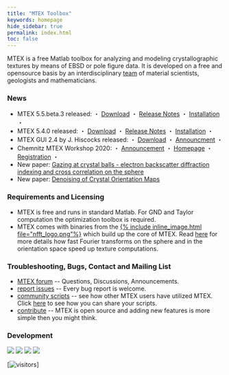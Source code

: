 ```yaml
---
title: "MTEX Toolbox"
keywords: homepage
hide_sidebar: true
permalink: index.html
toc: false
---
```


MTEX is a free Matlab toolbox for analyzing and modeling crystallographic
textures by means of EBSD or pole figure data. It is developed on a free and
opensource basis by an interdisciplinary [team](people) of material
scientists, geologists and mathematicians.

### News
* MTEX 5.5.beta.3 released: ・ [Download](https://github.com/mtex-toolbox/mtex/releases/download/mtex-5.5.beta.3/mtex-5.5.beta.3.zip) ・ [Release Notes](changelog.html) ・ [Installation](download) ・
* MTEX 5.4.0 released: ・ [Download](https://github.com/mtex-toolbox/mtex/releases/download/mtex-5.4.0/mtex-5.4.0.zip) ・ [Release Notes](changelog.html) ・ [Installation](download) ・
* MTEX GUI 2.4 by J. Hiscocks released: ・ [Download](https://www.researchgate.net/profile/Jessica_Hiscocks/publication/341722714_MTEX_GUI_3pt4-_An_updated_graphical_interface_for_MTEX/data/5ed1b00e299bf1c67d274ede/MTEX-GUI-3pt4.zip) ・ [Announcment](https://www.researchgate.net/publication/341722714_MTEX_GUI_3pt4-_An_updated_graphical_interface_for_MTEX) ・
* Chemnitz MTEX Workshop 2020: ・ [Announcement](https://groups.google.com/forum/#!topic/mtexmail/-U5zoGb_olc) ・ [Homepage](http://www-user.tu-chemnitz.de/~rahi/mtexWorkshop20) ・  [Registration](http://www-user.tu-chemnitz.de/~rahi/mtexWorkshop20/registration.php) ・
* New paper: [Gazing at crystal balls - electron backscatter diffraction indexing and cross correlation on the sphere](https://www-user.tu-chemnitz.de/~rahi/paper/gazingAtCrystalBalls.pdf)
* New paper: [Denoising of Crystal Orientation Maps](https://www-user.tu-chemnitz.de/~rahi/paper/denoising.pdf)

### Requirements and Licensing

* MTEX is free and runs in standard Matlab. For GND and Taylor computation the optimization toolbox is required.
* MTEX comes with binaries from the [{% include inline_image.html file="nfft_logo.png"%}](https://www-user.tu-chemnitz.de/~potts/nfft/) which build up the core of MTEX. Read [here]() for more details how fast Fourier transforms on the sphere and in the orientation space speed up texture computations.

### Troubleshooting, Bugs, Contact and Mailing List


 * [MTEX forum](https://groups.google.com/forum/?fromgroups=#!forum/mtexmail)
  -- Questions, Discussions, Announcements.
 * [report issues](https://github.com/mtex-toolbox/mtex/issues) -- Every bug
   report is welcome.
 * [community scripts](https://gist.github.com/search?utf8=%E2%9C%93&q=%23mtexScript)
   -- see how other MTEX users have utilized MTEX. Click [here](scripts) to see how
   you can share your scripts.
 * [contribute](https://github.com/mtex-toolbox/mtex) -- MTEX is open
   source and adding new features is more simple then you might think.

### Development

[![](https://api.gh-polls.com/poll/01E3MNB4B6Q5M07JCRW3Q3FT8N/curvature%20for%20grain%20boundary)](https://api.gh-polls.com/poll/01E3MNB4B6Q5M07JCRW3Q3FT8N/curvature%20for%20grain%20boundary/vote)
[![](https://api.gh-polls.com/poll/01E3MNB4B6Q5M07JCRW3Q3FT8N/orientation%20mean%20to%20operate%20along%20a%20certain%20dimension)](https://api.gh-polls.com/poll/01E3MNB4B6Q5M07JCRW3Q3FT8N/orientation%20mean%20to%20operate%20along%20a%20certain%20dimension/vote)
[![](https://api.gh-polls.com/poll/01E3MNB4B6Q5M07JCRW3Q3FT8N/nanmean%20for%20vector3d)](https://api.gh-polls.com/poll/01E3MNB4B6Q5M07JCRW3Q3FT8N/nanmean%20for%20vector3d/vote)
[![](https://api.gh-polls.com/poll/01E3MNB4B6Q5M07JCRW3Q3FT8N/opening%20angle%20at%triple%20junctions)](https://api.gh-polls.com/poll/01E3MNB4B6Q5M07JCRW3Q3FT8N/opening%20angle%20at%triple%20junctions/vote)


[![visitors](https://visitor-badge.laobi.icu/badge?page_id=MTEXHomePage)]
